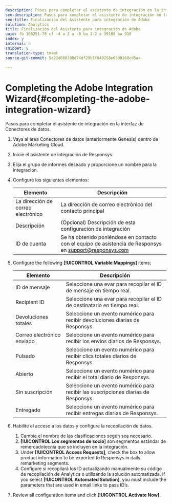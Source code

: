 ```yaml
---
description: Pasos para completar el asistente de integración en la interfaz de Conectores de datos.
seo-description: Pasos para completar el asistente de integración en la interfaz de Conectores de datos.
seo-title: Finalización del Asistente para integración de Adobe
solution: Analytics
title: Finalización del Asistente para integración de Adobe
uuid: fb 106251-78 cf -4 a 2 a -8 ba 2-2 a 39188 ba 910
index: y
internal: n
snippet: y
translation-type: tm+mt
source-git-commit: 5e22d080398d74df29b1f849258e6500168cd5aa

---
```



# Completing the Adobe Integration Wizard{#completing-the-adobe-integration-wizard}

Pasos para completar el asistente de integración en la interfaz de Conectores de datos.

1. Vaya al área Conectores de datos (anteriormente Genesis) dentro de Adobe Marketing Cloud.
1. Inicie el asistente de integración de Responsys.
1. Elija el grupo de informes deseado y proporcione un nombre para la integración.
1. Configure los siguientes elementos:

   | Elemento | Descripción |
   |---|---|
   | La dirección de correo electrónico | La dirección de correo electrónico del contacto principal |
   | Descripción | (Opcional) Descripción de esta configuración de integración |
   | ID de cuenta | Se ha obtenido poniéndose en contacto con el equipo de asistencia de Responsys en support@responsys.com |

1. Configure the following **[!UICONTROL Variable Mappings]** items:

   | Elemento | Descripción |
   |---|---|
   | ID de mensaje | Seleccione una evar para recopilar el ID de mensaje en tiempo real. |
   | Recipient ID | Seleccione una evar para recopilar el ID de destinatario en tiempo real. |
   | Devoluciones totales | Seleccione un evento numérico para recibir devoluciones diarias de Responsys. |
   | Correo electrónico enviado | Seleccione un evento numérico para recibir los envíos diarios de Responsys. |
   | Pulsado | Seleccione un evento numérico para recibir clics totales diarios de Responsys. |
   | Abierto | Seleccione un evento numérico para recibir el total diario de Responsys. |
   | Sin suscripción | Seleccione un evento numérico para recibir las suscripciones diarias de Responsys. |
   | Entregado | Seleccione un evento numérico para recibir entregas diarias de Responsys. |

1. Habilite el acceso a los datos y configure la recopilación de datos.
   1. Cambie el nombre de las clasificaciones según sea necesario.
   1. **[!UICONTROL Los segmentos de socio]** son segmentos estándar de remercadotecnia que se incluyen en la integración.
   1. Under **[!UICONTROL Access Requests]**, check the box to allow product information to be exported to Responsys in daily remarketing segments.
   1. Configure si recopilará los ID actualizando manualmente su código de recopilación de Analytics o utilizando la solución automatizada. If you select **[!UICONTROL Automated Solution]**, you must include the parameters that are used in email links to pass ID’s.
1. Review all configuration items and click **[!UICONTROL Activate Now]**.
